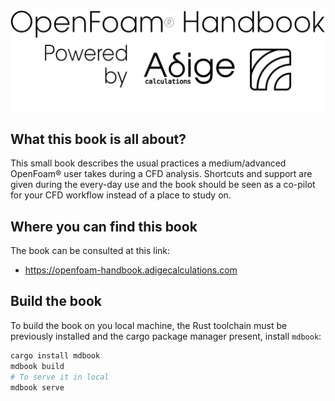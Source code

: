 <img style="float: center;" src="images/powered_by_adige.svg">

## What this book is all about?
This small book describes the usual practices a medium/advanced OpenFoam® user
takes during a CFD analysis. Shortcuts and support are given during the every-day
use and the book should be seen as a co-pilot for your CFD workflow instead of a place
to study on.

## Where you can find this book
The book can be consulted at this link:

- https://openfoam-handbook.adigecalculations.com

## Build the book
To build the book on you local machine, the Rust toolchain must be previously installed
and the cargo package manager present, install ```mdbook```:
```sh
cargo install mdbook
mdbook build
# To serve it in local
mdbook serve
```
